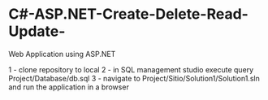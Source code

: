 # C#-ASP.NET-Create-Delete-Read-Update-
Web Application using ASP.NET

1 - clone repository to local
2 - in SQL management studio execute query Project/Database/db.sql
3 - navigate to Project/Sitio/Solution1/Solution1.sln and run the application in a browser
